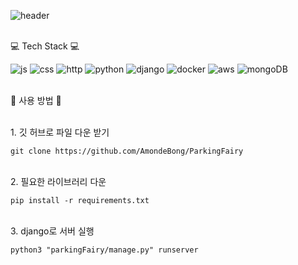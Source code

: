 ![header](https://github.com/AmondeBong/ParkingFairy?type=wave&color=auto&height=300&section=header&text=ParkingFairy%20render&fontSize=90)

<br>💻 Tech Stack 💻</br>

![js](https://img.shields.io/badge/JavaScript-F7DF1E?style=for-the-badge&logo=JavaScript&logoColor=white) ![css](https://img.shields.io/badge/CSS-1572B6?&style=for-the-badge&logo=css3&logoColor=white) ![http](https://img.shields.io/badge/HTML-E34F26?style=for-the-badge&logo=html5&logoColor=white) ![python](https://img.shields.io/badge/Python-3776AB?style=for-the-badge&logo=python&logoColor=white) ![django](https://img.shields.io/badge/Django-092E20?style=for-the-badge&logo=django&logoColor=white) ![docker](https://img.shields.io/badge/docker-%230db7ed.svg?style=for-the-badge&logo=docker&logoColor=white) ![aws](https://img.shields.io/badge/Amazon_AWS-232F3E?style=for-the-badge&logo=amazon-aws&logoColor=white) ![mongoDB](https://img.shields.io/badge/MongoDB-4EA94B?style=for-the-badge&logo=mongodb&logoColor=white)

<br>🌟 사용 방법 🌟 </br>

<br> 1. 깃 허브로 파일 다운 받기 </br>

```
git clone https://github.com/AmondeBong/ParkingFairy
```

<br> 2. 필요한 라이브러리 다운 </br>

```
pip install -r requirements.txt
```

<br> 3. django로 서버 실행 </br>

```
python3 "parkingFairy/manage.py" runserver
```
